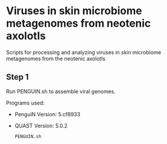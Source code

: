 # Viruses in skin microbiome metagenomes from neotenic axolotls
Scripts for processing and analyzing viruses in skin microbiome metagenomes from the neotenic axolotls

## Step 1
Run PENGUIN.sh to assemble viral genomes.

Programs used:
* PenguiN Version: 5.cf8933
* QUAST Version: 5.0.2

    `PENGUIN.sh`

